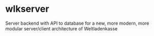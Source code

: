 # wlkserver
Server backend with API to database for a new, more modern, more modular server/client architecture of Weltladenkasse

